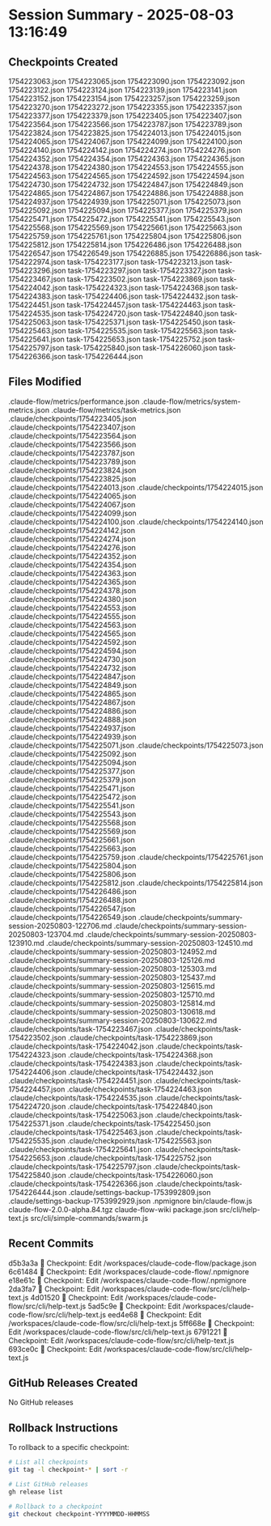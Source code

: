 # Session Summary - 2025-08-03 13:16:49

## Checkpoints Created
1754223063.json
1754223065.json
1754223090.json
1754223092.json
1754223122.json
1754223124.json
1754223139.json
1754223141.json
1754223152.json
1754223154.json
1754223257.json
1754223259.json
1754223270.json
1754223272.json
1754223355.json
1754223357.json
1754223377.json
1754223379.json
1754223405.json
1754223407.json
1754223564.json
1754223566.json
1754223787.json
1754223789.json
1754223824.json
1754223825.json
1754224013.json
1754224015.json
1754224065.json
1754224067.json
1754224099.json
1754224100.json
1754224140.json
1754224142.json
1754224274.json
1754224276.json
1754224352.json
1754224354.json
1754224363.json
1754224365.json
1754224378.json
1754224380.json
1754224553.json
1754224555.json
1754224563.json
1754224565.json
1754224592.json
1754224594.json
1754224730.json
1754224732.json
1754224847.json
1754224849.json
1754224865.json
1754224867.json
1754224886.json
1754224888.json
1754224937.json
1754224939.json
1754225071.json
1754225073.json
1754225092.json
1754225094.json
1754225377.json
1754225379.json
1754225471.json
1754225472.json
1754225541.json
1754225543.json
1754225568.json
1754225569.json
1754225661.json
1754225663.json
1754225759.json
1754225761.json
1754225804.json
1754225806.json
1754225812.json
1754225814.json
1754226486.json
1754226488.json
1754226547.json
1754226549.json
1754226885.json
1754226886.json
task-1754222974.json
task-1754223177.json
task-1754223213.json
task-1754223296.json
task-1754223297.json
task-1754223327.json
task-1754223467.json
task-1754223502.json
task-1754223869.json
task-1754224042.json
task-1754224323.json
task-1754224368.json
task-1754224383.json
task-1754224406.json
task-1754224432.json
task-1754224451.json
task-1754224457.json
task-1754224463.json
task-1754224535.json
task-1754224720.json
task-1754224840.json
task-1754225063.json
task-1754225371.json
task-1754225450.json
task-1754225463.json
task-1754225535.json
task-1754225563.json
task-1754225641.json
task-1754225653.json
task-1754225752.json
task-1754225797.json
task-1754225840.json
task-1754226060.json
task-1754226366.json
task-1754226444.json

## Files Modified
.claude-flow/metrics/performance.json
.claude-flow/metrics/system-metrics.json
.claude-flow/metrics/task-metrics.json
.claude/checkpoints/1754223405.json
.claude/checkpoints/1754223407.json
.claude/checkpoints/1754223564.json
.claude/checkpoints/1754223566.json
.claude/checkpoints/1754223787.json
.claude/checkpoints/1754223789.json
.claude/checkpoints/1754223824.json
.claude/checkpoints/1754223825.json
.claude/checkpoints/1754224013.json
.claude/checkpoints/1754224015.json
.claude/checkpoints/1754224065.json
.claude/checkpoints/1754224067.json
.claude/checkpoints/1754224099.json
.claude/checkpoints/1754224100.json
.claude/checkpoints/1754224140.json
.claude/checkpoints/1754224142.json
.claude/checkpoints/1754224274.json
.claude/checkpoints/1754224276.json
.claude/checkpoints/1754224352.json
.claude/checkpoints/1754224354.json
.claude/checkpoints/1754224363.json
.claude/checkpoints/1754224365.json
.claude/checkpoints/1754224378.json
.claude/checkpoints/1754224380.json
.claude/checkpoints/1754224553.json
.claude/checkpoints/1754224555.json
.claude/checkpoints/1754224563.json
.claude/checkpoints/1754224565.json
.claude/checkpoints/1754224592.json
.claude/checkpoints/1754224594.json
.claude/checkpoints/1754224730.json
.claude/checkpoints/1754224732.json
.claude/checkpoints/1754224847.json
.claude/checkpoints/1754224849.json
.claude/checkpoints/1754224865.json
.claude/checkpoints/1754224867.json
.claude/checkpoints/1754224886.json
.claude/checkpoints/1754224888.json
.claude/checkpoints/1754224937.json
.claude/checkpoints/1754224939.json
.claude/checkpoints/1754225071.json
.claude/checkpoints/1754225073.json
.claude/checkpoints/1754225092.json
.claude/checkpoints/1754225094.json
.claude/checkpoints/1754225377.json
.claude/checkpoints/1754225379.json
.claude/checkpoints/1754225471.json
.claude/checkpoints/1754225472.json
.claude/checkpoints/1754225541.json
.claude/checkpoints/1754225543.json
.claude/checkpoints/1754225568.json
.claude/checkpoints/1754225569.json
.claude/checkpoints/1754225661.json
.claude/checkpoints/1754225663.json
.claude/checkpoints/1754225759.json
.claude/checkpoints/1754225761.json
.claude/checkpoints/1754225804.json
.claude/checkpoints/1754225806.json
.claude/checkpoints/1754225812.json
.claude/checkpoints/1754225814.json
.claude/checkpoints/1754226486.json
.claude/checkpoints/1754226488.json
.claude/checkpoints/1754226547.json
.claude/checkpoints/1754226549.json
.claude/checkpoints/summary-session-20250803-122706.md
.claude/checkpoints/summary-session-20250803-123704.md
.claude/checkpoints/summary-session-20250803-123910.md
.claude/checkpoints/summary-session-20250803-124510.md
.claude/checkpoints/summary-session-20250803-124952.md
.claude/checkpoints/summary-session-20250803-125126.md
.claude/checkpoints/summary-session-20250803-125303.md
.claude/checkpoints/summary-session-20250803-125437.md
.claude/checkpoints/summary-session-20250803-125615.md
.claude/checkpoints/summary-session-20250803-125710.md
.claude/checkpoints/summary-session-20250803-125814.md
.claude/checkpoints/summary-session-20250803-130618.md
.claude/checkpoints/summary-session-20250803-130622.md
.claude/checkpoints/task-1754223467.json
.claude/checkpoints/task-1754223502.json
.claude/checkpoints/task-1754223869.json
.claude/checkpoints/task-1754224042.json
.claude/checkpoints/task-1754224323.json
.claude/checkpoints/task-1754224368.json
.claude/checkpoints/task-1754224383.json
.claude/checkpoints/task-1754224406.json
.claude/checkpoints/task-1754224432.json
.claude/checkpoints/task-1754224451.json
.claude/checkpoints/task-1754224457.json
.claude/checkpoints/task-1754224463.json
.claude/checkpoints/task-1754224535.json
.claude/checkpoints/task-1754224720.json
.claude/checkpoints/task-1754224840.json
.claude/checkpoints/task-1754225063.json
.claude/checkpoints/task-1754225371.json
.claude/checkpoints/task-1754225450.json
.claude/checkpoints/task-1754225463.json
.claude/checkpoints/task-1754225535.json
.claude/checkpoints/task-1754225563.json
.claude/checkpoints/task-1754225641.json
.claude/checkpoints/task-1754225653.json
.claude/checkpoints/task-1754225752.json
.claude/checkpoints/task-1754225797.json
.claude/checkpoints/task-1754225840.json
.claude/checkpoints/task-1754226060.json
.claude/checkpoints/task-1754226366.json
.claude/checkpoints/task-1754226444.json
.claude/settings-backup-1753992809.json
.claude/settings-backup-1753992929.json
.npmignore
bin/claude-flow.js
claude-flow-2.0.0-alpha.84.tgz
claude-flow-wiki
package.json
src/cli/help-text.js
src/cli/simple-commands/swarm.js

## Recent Commits
d5b3a3a 🔖 Checkpoint: Edit /workspaces/claude-code-flow/package.json
6c61484 🔖 Checkpoint: Edit /workspaces/claude-code-flow/.npmignore
e18e61c 🔖 Checkpoint: Edit /workspaces/claude-code-flow/.npmignore
2da3fa7 🔖 Checkpoint: Edit /workspaces/claude-code-flow/src/cli/help-text.js
4d01520 🔖 Checkpoint: Edit /workspaces/claude-code-flow/src/cli/help-text.js
5ad5c9e 🔖 Checkpoint: Edit /workspaces/claude-code-flow/src/cli/help-text.js
eed4e68 🔖 Checkpoint: Edit /workspaces/claude-code-flow/src/cli/help-text.js
5ff668e 🔖 Checkpoint: Edit /workspaces/claude-code-flow/src/cli/help-text.js
6791221 🔖 Checkpoint: Edit /workspaces/claude-code-flow/src/cli/help-text.js
693ce0c 🔖 Checkpoint: Edit /workspaces/claude-code-flow/src/cli/help-text.js

## GitHub Releases Created
No GitHub releases

## Rollback Instructions
To rollback to a specific checkpoint:
```bash
# List all checkpoints
git tag -l checkpoint-* | sort -r

# List GitHub releases
gh release list

# Rollback to a checkpoint
git checkout checkpoint-YYYYMMDD-HHMMSS
```
